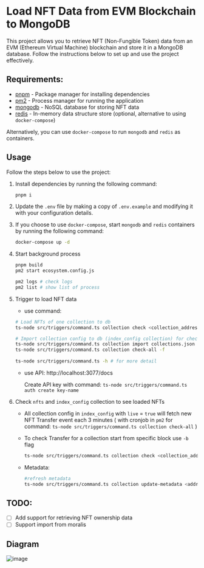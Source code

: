 # Load NFT Data from EVM Blockchain to MongoDB

This project allows you to retrieve NFT (Non-Fungible Token) data from an EVM (Ethereum Virtual Machine) blockchain and store it in a MongoDB database. Follow the instructions below to set up and use the project effectively.

## Requirements:

- [pnpm](https://pnpm.io/installation) - Package manager for installing dependencies
- [pm2](https://pm2.keymetrics.io/docs/usage/quick-start/) - Process manager for running the application
- [mongodb](https://docs.mongodb.com/manual/installation/) - NoSQL database for storing NFT data
- [redis](https://redis.io/topics/quickstart) - In-memory data structure store (optional, alternative to using `docker-compose`)

Alternatively, you can use `docker-compose` to run `mongodb` and `redis` as containers.

## Usage

Follow the steps below to use the project:

1. Install dependencies by running the following command:
   ```bash
   pnpm i
   ```

2. Update the `.env` file by making a copy of `.env.example` and modifying it with your configuration details.

3. If you choose to use `docker-compose`, start `mongodb` and `redis` containers by running the following command:
   ```bash
   docker-compose up -d
   ```

4. Start background process
	```bash
	pnpm build
	pm2 start ecosystem.config.js
	
	pm2 logs # check logs
	pm2 list # show list of process
	```
5. Trigger to load NFT data
	- use command:
	```bash
	# Load NFTs of one collection to db
	ts-node src/triggers/command.ts collection check <collection_address>

	# Import collection config to db (index_config collection) for check Transfer event on batch
	ts-node src/triggers/command.ts collection import collections.json
	ts-node src/triggers/command.ts collection check-all -f
	 
	ts-node src/triggers/command.ts -h # for more detail
	```
	- use API:
		http://localhost:3077/docs

		Create API key with command: `ts-node src/triggers/command.ts auth create key-name`
6. Check `nfts` and `index_config` collection to see loaded NFTs
	- All collection config in `index_config` with `live` = `true` will fetch new NFT Transfer event each 3 minutes ( with cronjob in `pm2` for command: `ts-node src/triggers/command.ts collection check-all` )
	
	- To check Transfer for a collection start from specific block use `-b` flag
		```bash
		ts-node src/triggers/command.ts collection check <collection_address> -b 1245
		```

   - Metadata:
		```bash
		#refresh metadata
		ts-node src/triggers/command.ts collection update-metadata <address> <id>
		```
## TODO:
- [ ] Add support for retrieving NFT ownership data
- [ ] Support import from moralis

## Diagram

![image](https://github.com/letieu/nft-indexer/assets/53562817/ea45ef07-f8f7-40c0-846d-26ec502c10f3)

